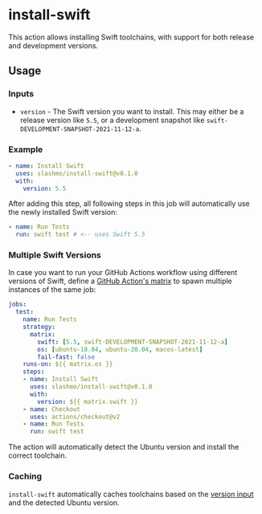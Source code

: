 # install-swift

This action allows installing Swift toolchains, with support for both release and development versions.

## Usage

### Inputs

- `version` - The Swift version you want to install. This may either be a release version like `5.5`, or a development
snapshot like `swift-DEVELOPMENT-SNAPSHOT-2021-11-12-a`.

### Example

```yaml
- name: Install Swift
  uses: slashmo/install-swift@v0.1.0
  with:
    version: 5.5
```

After adding this step, all following steps in this job will automatically use the newly installed Swift version:

```yaml
- name: Run Tests
  run: swift test # <-- uses Swift 5.5
```

### Multiple Swift Versions

In case you want to run your GitHub Actions workflow using different versions of Swift, define a
[GitHub Action's matrix](https://docs.github.com/en/actions/learn-github-actions/workflow-syntax-for-github-actions#jobsjob_idstrategymatrix)
to spawn multiple instances of the same job:

```yaml
jobs:
  test:
    name: Run Tests
    strategy:
      matrix:
        swift: [5.5, swift-DEVELOPMENT-SNAPSHOT-2021-11-12-a]
        os: [ubuntu-18.04, ubuntu-20.04, macos-latest]
        fail-fast: false
    runs-on: ${{ matrix.os }}
    steps:
    - name: Install Swift
      uses: slashmo/install-swift@v0.1.0
      with:
        version: ${{ matrix.swift }}
    - name: Checkout
      uses: actions/checkout@v2
    - name: Run Tests
      run: swift test
```

The action will automatically detect the Ubuntu version and install the correct toolchain.

### Caching

`install-swift` automatically caches toolchains based on the [version input](#inputs) and the detected Ubuntu version.
